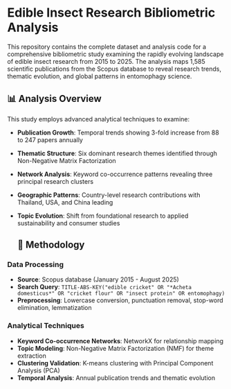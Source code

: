 # Edible Insect Research Bibliometric Analysis

This repository contains the complete dataset and analysis code for a comprehensive bibliometric study examining the rapidly evolving landscape of edible insect research from 2015 to 2025. The analysis maps 1,585 scientific publications from the Scopus database to reveal research trends, thematic evolution, and global patterns in entomophagy science.

## 📊 Analysis Overview

This study employs advanced analytical techniques to examine:

- **Publication Growth**: Temporal trends showing 3-fold increase from 88 to 247 papers annually
- **Thematic Structure**: Six dominant research themes identified through Non-Negative Matrix Factorization
- **Network Analysis**: Keyword co-occurrence patterns revealing three principal research clusters
- **Geographic Patterns**: Country-level research contributions with Thailand, USA, and China leading
- **Topic Evolution**: Shift from foundational research to applied sustainability and consumer studies

  ## 🔧 Methodology

### Data Processing
- **Source**: Scopus database (January 2015 - August 2025)
- **Search Query**: `TITLE-ABS-KEY("edible cricket" OR "*Acheta domesticus*" OR "cricket flour" OR "insect protein" OR entomophagy)`
- **Preprocessing**: Lowercase conversion, punctuation removal, stop-word elimination, lemmatization

### Analytical Techniques
- **Keyword Co-occurrence Networks**: NetworkX for relationship mapping
- **Topic Modeling**: Non-Negative Matrix Factorization (NMF) for theme extraction
- **Clustering Validation**: K-means clustering with Principal Component Analysis (PCA)
- **Temporal Analysis**: Annual publication trends and thematic evolution

